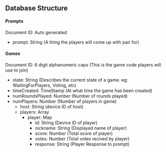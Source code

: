 ## Database Structure
#### Prompts
Document ID: Auto generated
* prompt: String (A thing the players will come up with pair for)


#### Games
Document ID: 6 digit alphanumeric caps (This is the game code players will use to join)
* state: String (Describes the current state of a game. eg: WaitingForPlayers, Voting, etc)
* timeCreated: TimeStamp (At what time the game has been created)
* numRoundsPlayed: Number (Number of rounds played)
* numPlayers: Number (Number of players in game)
	* host: String (device ID of host)
	* players: Array
		* player: Map
			* id: String (Device ID of player)
			* nickname: String (Displayed name of player)
			* score: Number (Total score of player)
			* votes: Number (Total votes recived by player)
			* response: String (Player Response to prompt)
